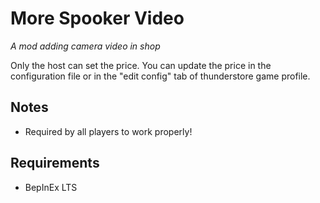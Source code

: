 # More Spooker Video

*A mod adding camera video in shop*

Only the host can set the price. You can update the price in the configuration file or in the "edit config" tab of thunderstore game profile.

## Notes
- Required by all players to work properly!

## Requirements
- BepInEx LTS
